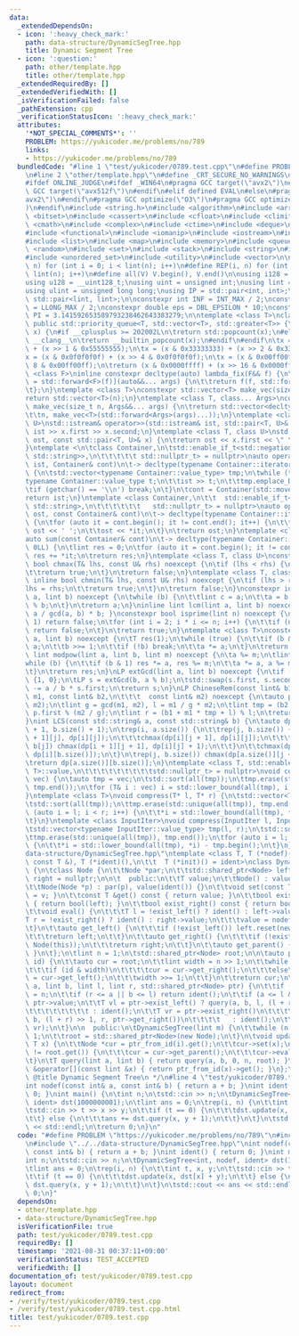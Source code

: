 ```yaml
---
data:
  _extendedDependsOn:
  - icon: ':heavy_check_mark:'
    path: data-structure/DynamicSegTree.hpp
    title: Dynamic Segment Tree
  - icon: ':question:'
    path: other/template.hpp
    title: other/template.hpp
  _extendedRequiredBy: []
  _extendedVerifiedWith: []
  _isVerificationFailed: false
  _pathExtension: cpp
  _verificationStatusIcon: ':heavy_check_mark:'
  attributes:
    '*NOT_SPECIAL_COMMENTS*': ''
    PROBLEM: https://yukicoder.me/problems/no/789
    links:
    - https://yukicoder.me/problems/no/789
  bundledCode: "#line 1 \"test/yukicoder/0789.test.cpp\"\n#define PROBLEM \"https://yukicoder.me/problems/no/789\"\
    \n#line 2 \"other/template.hpp\"\n#define _CRT_SECURE_NO_WARNINGS\n#ifndef __clang__\n\
    #ifdef ONLINE_JUDGE\n#ifdef _WIN64\n#pragma GCC target(\"avx2\")\n#else\n#pragma\
    \ GCC target(\"avx512f\")\n#endif\n#elif defined EVAL\n#else\n#pragma GCC target(\"\
    avx2\")\n#endif\n#pragma GCC optimize(\"O3\")\n#pragma GCC optimize(\"unroll-loops\"\
    )\n#endif\n#include <string.h>\n#include <algorithm>\n#include <array>\n#include\
    \ <bitset>\n#include <cassert>\n#include <cfloat>\n#include <climits>\n#include\
    \ <cmath>\n#include <complex>\n#include <ctime>\n#include <deque>\n#include <fstream>\n\
    #include <functional>\n#include <iomanip>\n#include <iostream>\n#include <iterator>\n\
    #include <list>\n#include <map>\n#include <memory>\n#include <queue>\n#include\
    \ <random>\n#include <set>\n#include <stack>\n#include <string>\n#include <unordered_map>\n\
    #include <unordered_set>\n#include <utility>\n#include <vector>\n\n#define rep(i,\
    \ n) for (int i = 0; i < lint(n); i++)\n#define REP(i, n) for (int i = 1; i <=\
    \ lint(n); i++)\n#define all(V) V.begin(), V.end()\n\nusing i128 = __int128_t;\n\
    using u128 = __uint128_t;\nusing uint = unsigned int;\nusing lint = long long;\n\
    using ulint = unsigned long long;\nusing IP = std::pair<int, int>;\nusing LP =\
    \ std::pair<lint, lint>;\n\nconstexpr int INF = INT_MAX / 2;\nconstexpr lint LINF\
    \ = LLONG_MAX / 2;\nconstexpr double eps = DBL_EPSILON * 10;\nconstexpr double\
    \ PI = 3.141592653589793238462643383279;\n\ntemplate <class T>\nclass prique :\
    \ public std::priority_queue<T, std::vector<T>, std::greater<T>> {\n};\nint popcount(uint\
    \ x) {\n#if __cplusplus >= 202002L\n\treturn std::popcount(x);\n#else\n#ifndef\
    \ __clang__\n\treturn __builtin_popcount(x);\n#endif\n#endif\n\tx = (x & 0x55555555)\
    \ + (x >> 1 & 0x55555555);\n\tx = (x & 0x33333333) + (x >> 2 & 0x33333333);\n\t\
    x = (x & 0x0f0f0f0f) + (x >> 4 & 0x0f0f0f0f);\n\tx = (x & 0x00ff00ff) + (x >>\
    \ 8 & 0x00ff00ff);\n\treturn (x & 0x0000ffff) + (x >> 16 & 0x0000ffff);\n}\ntemplate\
    \ <class F>\ninline constexpr decltype(auto) lambda_fix(F&& f) {\n\treturn [f\
    \ = std::forward<F>(f)](auto&&... args) {\n\t\treturn f(f, std::forward<decltype(args)>(args)...);\n\
    \t};\n}\ntemplate <class T>\nconstexpr std::vector<T> make_vec(size_t n) {\n\t\
    return std::vector<T>(n);\n}\ntemplate <class T, class... Args>\nconstexpr auto\
    \ make_vec(size_t n, Args&&... args) {\n\treturn std::vector<decltype(make_vec<T>(args...))>(\n\
    \t\tn, make_vec<T>(std::forward<Args>(args)...));\n}\ntemplate <class T, class\
    \ U>\nstd::istream& operator>>(std::istream& ist, std::pair<T, U>& x) {\n\treturn\
    \ ist >> x.first >> x.second;\n}\ntemplate <class T, class U>\nstd::ostream& operator<<(std::ostream&\
    \ ost, const std::pair<T, U>& x) {\n\treturn ost << x.first << \" \" << x.second;\n\
    }\ntemplate <\n\tclass Container,\n\tstd::enable_if_t<std::negation_v<std::is_same<Container,\
    \ std::string>>,\n\t\t\t\t\t std::nullptr_t> = nullptr>\nauto operator>>(std::istream&\
    \ ist, Container& cont)\n\t-> decltype(typename Container::iterator(), std::cin)&\
    \ {\n\tstd::vector<typename Container::value_type> tmp;\n\twhile (true) {\n\t\t\
    typename Container::value_type t;\n\t\tist >> t;\n\t\ttmp.emplace_back(t);\n\t\
    \tif (getchar() == '\\n') break;\n\t}\n\tcont = Container(std::move(tmp));\n\t\
    return ist;\n}\ntemplate <class Container,\n\t\t  std::enable_if_t<!std::is_same_v<Container,\
    \ std::string>,\n\t\t\t\t\t\t   std::nullptr_t> = nullptr>\nauto operator<<(std::ostream&\
    \ ost, const Container& cont)\n\t-> decltype(typename Container::iterator(), std::cout)&\
    \ {\n\tfor (auto it = cont.begin(); it != cont.end(); it++) {\n\t\tif (it != cont.begin())\
    \ ost << ' ';\n\t\tost << *it;\n\t}\n\treturn ost;\n}\ntemplate <class Container>\n\
    auto sum(const Container& cont)\n\t-> decltype(typename Container::iterator(),\
    \ 0LL) {\n\tlint res = 0;\n\tfor (auto it = cont.begin(); it != cont.end(); it++)\
    \ res += *it;\n\treturn res;\n}\ntemplate <class T, class U>\nconstexpr inline\
    \ bool chmax(T& lhs, const U& rhs) noexcept {\n\tif (lhs < rhs) {\n\t\tlhs = rhs;\n\
    \t\treturn true;\n\t}\n\treturn false;\n}\ntemplate <class T, class U>\nconstexpr\
    \ inline bool chmin(T& lhs, const U& rhs) noexcept {\n\tif (lhs > rhs) {\n\t\t\
    lhs = rhs;\n\t\treturn true;\n\t}\n\treturn false;\n}\nconstexpr inline lint gcd(lint\
    \ a, lint b) noexcept {\n\twhile (b) {\n\t\tlint c = a;\n\t\ta = b;\n\t\tb = c\
    \ % b;\n\t}\n\treturn a;\n}\ninline lint lcm(lint a, lint b) noexcept { return\
    \ a / gcd(a, b) * b; }\nconstexpr bool isprime(lint n) noexcept {\n\tif (n ==\
    \ 1) return false;\n\tfor (int i = 2; i * i <= n; i++) {\n\t\tif (n % i == 0)\
    \ return false;\n\t}\n\treturn true;\n}\ntemplate <class T>\nconstexpr T mypow(T\
    \ a, lint b) noexcept {\n\tT res(1);\n\twhile (true) {\n\t\tif (b & 1) res *=\
    \ a;\n\t\tb >>= 1;\n\t\tif (!b) break;\n\t\ta *= a;\n\t}\n\treturn res;\n}\nconstexpr\
    \ lint modpow(lint a, lint b, lint m) noexcept {\n\ta %= m;\n\tlint res(1);\n\t\
    while (b) {\n\t\tif (b & 1) res *= a, res %= m;\n\t\ta *= a, a %= m, b >>= 1;\n\
    \t}\n\treturn res;\n}\nLP extGcd(lint a, lint b) noexcept {\n\tif (b == 0) return\
    \ {1, 0};\n\tLP s = extGcd(b, a % b);\n\tstd::swap(s.first, s.second);\n\ts.second\
    \ -= a / b * s.first;\n\treturn s;\n}\nLP ChineseRem(const lint& b1, const lint&\
    \ m1, const lint& b2,\n\t\t\t  const lint& m2) noexcept {\n\tauto p = extGcd(m1,\
    \ m2);\n\tlint g = gcd(m1, m2), l = m1 / g * m2;\n\tlint tmp = (b2 - b1) / g *\
    \ p.first % (m2 / g);\n\tlint r = (b1 + m1 * tmp + l) % l;\n\treturn {r, l};\n\
    }\nint LCS(const std::string& a, const std::string& b) {\n\tauto dp = make_vec<int>(a.size()\
    \ + 1, b.size() + 1);\n\trep(i, a.size()) {\n\t\trep(j, b.size()) {\n\t\t\tchmax(dp[i\
    \ + 1][j], dp[i][j]);\n\t\t\tchmax(dp[i][j + 1], dp[i][j]);\n\t\t\tif (a[i] ==\
    \ b[j]) chmax(dp[i + 1][j + 1], dp[i][j] + 1);\n\t\t}\n\t\tchmax(dp[i + 1][b.size()],\
    \ dp[i][b.size()]);\n\t}\n\trep(j, b.size()) chmax(dp[a.size()][j + 1], dp[a.size()][j]);\n\
    \treturn dp[a.size()][b.size()];\n}\ntemplate <class T, std::enable_if_t<std::is_convertible<int,\
    \ T>::value,\n\t\t\t\t\t\t\t\t\tstd::nullptr_t> = nullptr>\nvoid compress(std::vector<T>&\
    \ vec) {\n\tauto tmp = vec;\n\tstd::sort(all(tmp));\n\ttmp.erase(std::unique(all(tmp)),\
    \ tmp.end());\n\tfor (T& i : vec) i = std::lower_bound(all(tmp), i) - tmp.begin();\n\
    }\ntemplate <class T>\nvoid compress(T* l, T* r) {\n\tstd::vector<T> tmp(l, r);\n\
    \tstd::sort(all(tmp));\n\ttmp.erase(std::unique(all(tmp)), tmp.end());\n\tfor\
    \ (auto i = l; i < r; i++) {\n\t\t*i = std::lower_bound(all(tmp), *i) - tmp.begin();\n\
    \t}\n}\ntemplate <class InputIter>\nvoid compress(InputIter l, InputIter r) {\n\
    \tstd::vector<typename InputIter::value_type> tmp(l, r);\n\tstd::sort(all(tmp));\n\
    \ttmp.erase(std::unique(all(tmp)), tmp.end());\n\tfor (auto i = l; i < r; i++)\
    \ {\n\t\t*i = std::lower_bound(all(tmp), *i) - tmp.begin();\n\t}\n}\n#line 3 \"\
    data-structure/DynamicSegTree.hpp\"\ntemplate <class T, T (*nodef)(const T &,\
    \ const T &), T (*ident)(),\n\t\t  T (*init)() = ident>\nclass DynamicSegTree\
    \ {\n\tclass Node {\n\t\tNode *par;\n\t\tstd::shared_ptr<Node> left = nullptr,\
    \ right = nullptr;\n\n\t  public:\n\t\tT value;\n\t\tNode() : value(init()) {}\n\
    \t\tNode(Node *p) : par(p), value(ident()) {}\n\t\tvoid set(const T &v) { value\
    \ = v; }\n\t\tconst T &get() const { return value; }\n\t\tbool exist_left() const\
    \ { return bool(left); }\n\t\tbool exist_right() const { return bool(right); }\n\
    \t\tvoid eval() {\n\t\t\tT l = !exist_left() ? ident() : left->value;\n\t\t\t\
    T r = !exist_right() ? ident() : right->value;\n\t\t\tvalue = nodef(l, r);\n\t\
    \t}\n\t\tauto get_left() {\n\t\t\tif (!exist_left()) left.reset(new Node(this));\n\
    \t\t\treturn left;\n\t\t}\n\t\tauto get_right() {\n\t\t\tif (!exist_right()) right.reset(new\
    \ Node(this));\n\t\t\treturn right;\n\t\t}\n\t\tauto get_parent() { return par;\
    \ }\n\t};\n\tlint n = 1;\n\tstd::shared_ptr<Node> root;\n\n\tauto ptr_from_id(lint\
    \ id) {\n\t\tauto cur = root;\n\t\tlint width = n >> 1;\n\t\twhile (width) {\n\
    \t\t\tif (id & width)\n\t\t\t\tcur = cur->get_right();\n\t\t\telse\n\t\t\t\tcur\
    \ = cur->get_left();\n\t\t\twidth >>= 1;\n\t\t}\n\t\treturn cur;\n\t}\n\n\tT query(lint\
    \ a, lint b, lint l, lint r, std::shared_ptr<Node> ptr) {\n\t\tif (r == -1) r\
    \ = n;\n\t\tif (r <= a || b <= l) return ident();\n\t\tif (a <= l && r <= b) return\
    \ ptr->value;\n\t\tT vl = ptr->exist_left() ? query(a, b, l, (l + r) >> 1, ptr->get_left())\n\
    \t\t\t\t\t\t\t\t : ident();\n\t\tT vr = ptr->exist_right()\n\t\t\t\t   ? query(a,\
    \ b, (l + r) >> 1, r, ptr->get_right())\n\t\t\t\t   : ident();\n\t\treturn nodef(vl,\
    \ vr);\n\t}\n\n  public:\n\tDynamicSegTree(lint m) {\n\t\twhile (n < m) n <<=\
    \ 1;\n\t\troot = std::shared_ptr<Node>(new Node);\n\t}\n\tvoid update(lint i,\
    \ T x) {\n\t\tNode *cur = ptr_from_id(i).get();\n\t\tcur->set(x);\n\t\twhile (cur\
    \ != root.get()) {\n\t\t\tcur = cur->get_parent();\n\t\t\tcur->eval();\n\t\t}\n\
    \t}\n\tT query(lint a, lint b) { return query(a, b, 0, n, root); }\n\tconst T\
    \ &operator[](const lint &x) { return ptr_from_id(x)->get(); }\n};\n\n/**\n *\
    \ @title Dynamic Segment Tree\n */\n#line 4 \"test/yukicoder/0789.test.cpp\"\n\
    int nodef(const int& a, const int& b) { return a + b; }\nint ident() { return\
    \ 0; }\nint main() {\n\tint n;\n\tstd::cin >> n;\n\tDynamicSegTree<int, nodef,\
    \ ident> dst(1000000001);\n\tlint ans = 0;\n\trep(i, n) {\n\t\tint t, x, y;\n\t\
    \tstd::cin >> t >> x >> y;\n\t\tif (t == 0) {\n\t\t\tdst.update(x, dst[x] + y);\n\
    \t\t} else {\n\t\t\tans += dst.query(x, y + 1);\n\t\t}\n\t}\n\tstd::cout << ans\
    \ << std::endl;\n\treturn 0;\n}\n"
  code: "#define PROBLEM \"https://yukicoder.me/problems/no/789\"\n#include \"../../other/template.hpp\"\
    \n#include \"../../data-structure/DynamicSegTree.hpp\"\nint nodef(const int& a,\
    \ const int& b) { return a + b; }\nint ident() { return 0; }\nint main() {\n\t\
    int n;\n\tstd::cin >> n;\n\tDynamicSegTree<int, nodef, ident> dst(1000000001);\n\
    \tlint ans = 0;\n\trep(i, n) {\n\t\tint t, x, y;\n\t\tstd::cin >> t >> x >> y;\n\
    \t\tif (t == 0) {\n\t\t\tdst.update(x, dst[x] + y);\n\t\t} else {\n\t\t\tans +=\
    \ dst.query(x, y + 1);\n\t\t}\n\t}\n\tstd::cout << ans << std::endl;\n\treturn\
    \ 0;\n}"
  dependsOn:
  - other/template.hpp
  - data-structure/DynamicSegTree.hpp
  isVerificationFile: true
  path: test/yukicoder/0789.test.cpp
  requiredBy: []
  timestamp: '2021-08-31 00:37:11+09:00'
  verificationStatus: TEST_ACCEPTED
  verifiedWith: []
documentation_of: test/yukicoder/0789.test.cpp
layout: document
redirect_from:
- /verify/test/yukicoder/0789.test.cpp
- /verify/test/yukicoder/0789.test.cpp.html
title: test/yukicoder/0789.test.cpp
---
```

